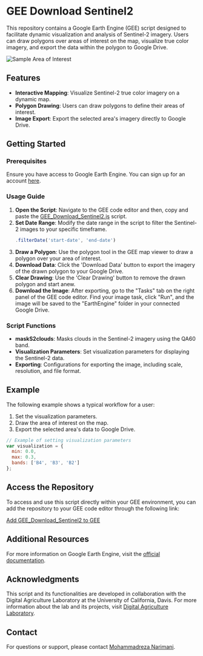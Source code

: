 
# GEE Download Sentinel2

This repository contains a Google Earth Engine (GEE) script designed to facilitate dynamic visualization and analysis of Sentinel-2 imagery. Users can draw polygons over areas of interest on the map, visualize true color imagery, and export the data within the polygon to Google Drive.

![Sample Area of Interest](Sample_AOI.png)

## Features

- **Interactive Mapping**: Visualize Sentinel-2 true color imagery on a dynamic map.
- **Polygon Drawing**: Users can draw polygons to define their areas of interest.
- **Image Export**: Export the selected area's imagery directly to Google Drive.

## Getting Started

### Prerequisites

Ensure you have access to Google Earth Engine. You can sign up for an account [here](https://signup.earthengine.google.com/).

### Usage Guide

1. **Open the Script**: Navigate to the GEE code editor and then, copy and paste the [GEE_Download_Sentinel2.js](./GEE_Download_Sentinel2.js) script.
2. **Set Date Range**: Modify the date range in the script to filter the Sentinel-2 images to your specific timeframe.
   ```javascript
   .filterDate('start-date', 'end-date')
   ```
3. **Draw a Polygon**: Use the polygon tool in the GEE map viewer to draw a polygon over your area of interest.
4. **Download Data**: Click the 'Download Data' button to export the imagery of the drawn polygon to your Google Drive.
5. **Clear Drawing**: Use the 'Clear Drawing' button to remove the drawn polygon and start anew.
6. **Download the Image**: After exporting, go to the "Tasks" tab on the right panel of the GEE code editor. Find your image task, click "Run", and the image will be saved to the "EarthEngine" folder in your connected Google Drive.

### Script Functions

- **maskS2clouds**: Masks clouds in the Sentinel-2 imagery using the QA60 band.
- **Visualization Parameters**: Set visualization parameters for displaying the Sentinel-2 data.
- **Exporting**: Configurations for exporting the image, including scale, resolution, and file format.

## Example

The following example shows a typical workflow for a user:

1. Set the visualization parameters.
2. Draw the area of interest on the map.
3. Export the selected area's data to Google Drive.

```javascript
// Example of setting visualization parameters
var visualization = {
  min: 0.0,
  max: 0.3,
  bands: ['B4', 'B3', 'B2']
};
```

## Access the Repository

To access and use this script directly within your GEE environment, you can add the repository to your GEE code editor through the following link:

[Add GEE_Download_Sentinel2 to GEE](https://code.earthengine.google.com/?accept_repo=users/mnarimani/GEE_Download_Sentinel2)

## Additional Resources

For more information on Google Earth Engine, visit the [official documentation](https://developers.google.com/earth-engine).

## Acknowledgments

This script and its functionalities are developed in collaboration with the Digital Agriculture Laboratory at the University of California, Davis. For more information about the lab and its projects, visit [Digital Agriculture Laboratory](https://digitalag.ucdavis.edu/).

## Contact

For questions or support, please contact [Mohammadreza Narimani](mailto:mnarimani@ucdavis.edu).
